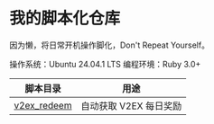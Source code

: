 # 我的脚本化仓库

因为懒，将日常开机操作脚化，Don't Repeat Yourself。

操作系统：Ubuntu 24.04.1 LTS
编程环境：Ruby 3.0+

| 脚本目录    | 用途 |
| -------- | ------- |
| [v2ex_redeem](v2ex_redeem)  | 自动获取 V2EX 每日奖励    |
